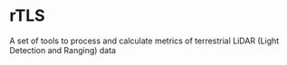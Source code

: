 # rTLS
A set of tools to process and calculate metrics of terrestrial LiDAR (Light Detection and Ranging) data
